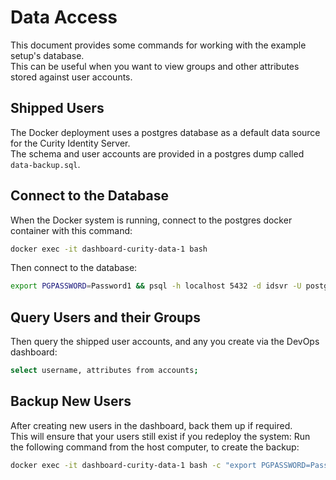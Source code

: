 # Data Access

This document provides some commands for working with the example setup's database.\
This can be useful when you want to view groups and other attributes stored against user accounts.

## Shipped Users

The Docker deployment uses a postgres database as a default data source for the Curity Identity Server.\
The schema and user accounts are provided in a postgres dump called `data-backup.sql`.

## Connect to the Database

When the Docker system is running, connect to the postgres docker container with this command:

```bash
docker exec -it dashboard-curity-data-1 bash
```

Then connect to the database:

```bash
export PGPASSWORD=Password1 && psql -h localhost 5432 -d idsvr -U postgres
```

## Query Users and their Groups

Then query the shipped user accounts, and any you create via the DevOps dashboard:

```bash
select username, attributes from accounts;
```

## Backup New Users

After creating new users in the dashboard, back them up if required.\
This will ensure that your users still exist if you redeploy the system:
Run the following command from the host computer, to create the backup:

```bash
docker exec -it dashboard-curity-data-1 bash -c "export PGPASSWORD=Password1 && pg_dump -U postgres -d idsvr" > ./data-backup.sql
```
